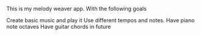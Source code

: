 This is my melody weaver app. With the following goals

Create basic music and play it
Use different tempos and notes.
Have piano note octaves 
Have guitar chords in future
